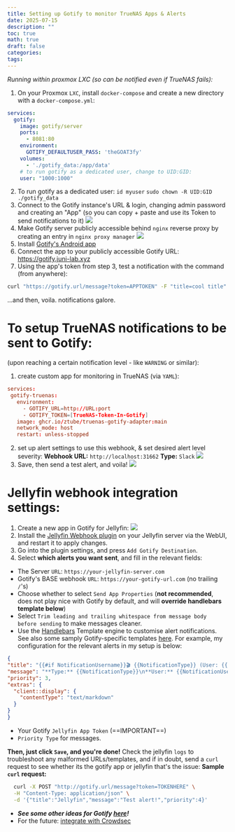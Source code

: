 ```yaml
---
title: Setting up Gotify to monitor TrueNAS Apps & Alerts
date: 2025-07-15
description: ""
toc: true
math: true
draft: false
categories: 
tags:
---
```


*Running within proxmox LXC (so can be notified even if TrueNAS fails):*

1. On your Proxmox `LXC`, install `docker-compose` and create a new directory with a `docker-compose.yml`:
```yml
services:
  gotify:
    image: gotify/server
    ports:
      - 8081:80
    environment:
      GOTIFY_DEFAULTUSER_PASS: 'theGOAT3fy'
    volumes:
      - './gotify_data:/app/data'
    # to run gotify as a dedicated user, change to UID:GID:
    user: "1000:1000"
```

2. To run gotify as a dedicated user:
   `id myuser`
   `sudo chown -R UID:GID ./gotify_data`
3. Connect to the Gotify instance's URL & login, changing admin password and creating an "App" (so you can copy + paste and use its Token to send notifications to it) ![](/posts/18/gotifyappcreate.png)
4. Make Gotify server publicly accessible behind `nginx` reverse proxy by creating an entry in `nginx proxy manager` ![](/posts/18/nginxentry.png)
5. Install [Gotify's Android app](https://github.com/gotify/android)
6. Connect the app to your publicly accessible Gotify URL: https://gotify.juni-lab.xyz
7. Using the app's token from step 3, test a notification with the command (from anywhere):
```bash
curl "https://gotify.url/message?token=APPTOKEN" -F "title=cool title" -F "message=cooler message" -F "priority=5
```
...and then, voila. notifications galore.

# To setup TrueNAS notifications to be sent to Gotify:
(upon reaching a certain notification level - like `WARNING` or similar):

1. create custom app for monitoring in TrueNAS (via `YAML`):
``` toml
services:
 gotify-truenas:
   environment:
     - GOTIFY_URL=http://URL:port
     - GOTIFY_TOKEN=[TrueNAS-Token-In-Gotify]
   image: ghcr.io/ztube/truenas-gotify-adapter:main
   network_mode: host
   restart: unless-stopped
```

2. set up alert settings to use this webhook, & set desired alert level severity:
   **Webhook URL:** `http://localhost:31662`
   **Type:** `Slack`
   ![](/posts/18/truenasalertsettings.png)
3. Save, then send a test alert, and voila!
   ![](/posts/18/gotifydone.png)
   

# Jellyfin webhook integration settings:

1. Create a new app in Gotify for Jellyfin: 
![](/posts/18/jellyfinapp.png)
2. Install the [Jellyfin Webhook plugin](https://github.com/crobibero/jellyfin-plugin-webhook) on your Jellyfin server via the WebUI, and restart it to apply changes.
3. Go into the plugin settings, and press `Add Gotify Destination`.
4. Select **which alerts you want sent**, and fill in the relevant fields:
  - The Server `URL`: `https://your-jellyfin-server.com`
  - Gotify's BASE webhook `URL`: `https://your-gotify-url.com` (no trailing `/`'s)
  - Choose whether to select `Send App Properties` (**not recommended**, does not play nice with Gotify by default, and will **override handlebars template below**)
  - Select `Trim leading and trailing whitespace from message body before sending` to make messages cleaner.
  - Use the [Handlebars](https://handlebarsjs.com/guide/) Template engine to customise alert notifications. See also some samply Gotify-specific templates [here](https://github.com/jellyfin/jellyfin-plugin-webhook/tree/master/Jellyfin.Plugin.Webhook/Templates). For example, my configuration for the relevant alerts in my setup is below:
  ``` json
  {
  "title": "{{#if NotificationUsername}}🎬 {{NotificationType}} (User: {{NotificationUsername}}){{else}}🔔 {{NotificationType}}{{/if}}",
  "message": "**Type:** {{NotificationType}}\n**User:** {{NotificationUsername}}\n**Title:** {{Name}}\n**Client:** {{Client}}\n**Device:** {{DeviceName}}\n**IP:** {{RemoteEndPoint}}\n**Server:** {{ServerName}}",
  "priority": 3,
  "extras": {
    "client::display": {
      "contentType": "text/markdown"
    }
  }
}

  ```
  - Your Gotify `Jellyfin App Token` (==IMPORTANT==)
  - `Priority Type` for messages. 


**Then, just click `Save`, and you're done!** Check the jellyfin `logs` to troubleshoot any malformed URLs/templates, and if in doubt, send a `curl` request to see whether its the gotify app or jellyfin that's the issue:
   **Sample `curl` request:**

```bash
  curl -X POST "http://gotify.url/message?token=TOKENHERE" \
  -H "Content-Type: application/json" \
  -d '{"title":"Jellyfin","message":"Test alert!","priority":4}'
```

- ***See some other ideas for Gotify [here](https://www.xda-developers.com/gotify-is-my-favorite-utility-for-receiving-notifications/)!***
- For the future: [integrate with Crowdsec](https://www.youtube.com/watch?v=Ft69PY7iitw)


